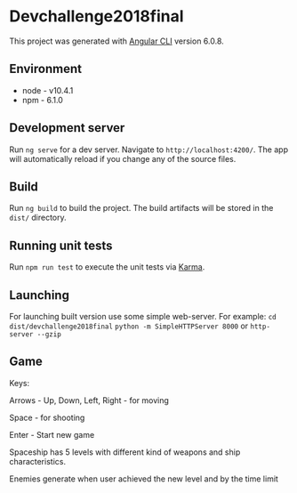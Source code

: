 # Devchallenge2018final

This project was generated with [Angular CLI](https://github.com/angular/angular-cli) version 6.0.8.

## Environment
* node - v10.4.1
* npm - 6.1.0

## Development server

Run `ng serve` for a dev server. Navigate to `http://localhost:4200/`. The app will automatically reload if you change any of the source files.

## Build

Run `ng build` to build the project. The build artifacts will be stored in the `dist/` directory.

## Running unit tests

Run `npm run test` to execute the unit tests via [Karma](https://karma-runner.github.io).

## Launching

For launching built version use some simple web-server. For example:
`cd dist/devchallenge2018final`
`python -m SimpleHTTPServer 8000` or `http-server --gzip`

## Game
Keys: 

Arrows - Up, Down, Left, Right - for moving

Space - for shooting

Enter - Start new game

Spaceship has 5 levels with different kind of weapons and ship characteristics.

Enemies generate when user achieved the new level and by the time limit
